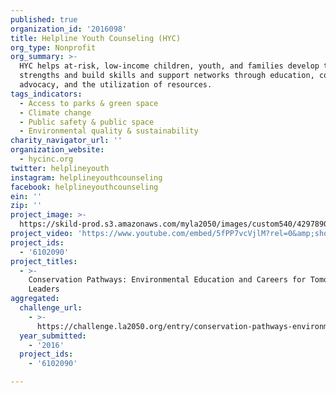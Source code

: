 ```yaml
---
published: true
organization_id: '2016098'
title: Helpline Youth Counseling (HYC)
org_type: Nonprofit
org_summary: >-
  HYC helps at-risk, low-income children, youth, and families develop their
  strengths and build skills and support networks through education, counseling,
  advocacy, and the utilization of resources.
tags_indicators:
  - Access to parks & green space
  - Climate change
  - Public safety & public space
  - Environmental quality & sustainability
charity_navigator_url: ''
organization_website:
  - hycinc.org
twitter: helplineyouth
instagram: helplineyouthcounseling
facebook: helplineyouthcounseling
ein: ''
zip: ''
project_image: >-
  https://skild-prod.s3.amazonaws.com/myla2050/images/custom540/4297890165741-team90.jpg
project_video: 'https://www.youtube.com/embed/5fPP7vcVjlM?rel=0&amp;showinfo=0'
project_ids:
  - '6102090'
project_titles:
  - >-
    Conservation Pathways: Environmental Education and Careers for Tomorrow's
    Leaders
aggregated:
  challenge_url:
    - >-
      https://challenge.la2050.org/entry/conservation-pathways-environmental-education-and-careers-for-tomorrows-leaders
  year_submitted:
    - '2016'
  project_ids:
    - '6102090'

---
```

